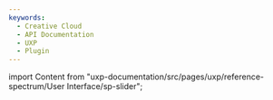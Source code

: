 ```yaml
---
keywords:
  - Creative Cloud
  - API Documentation
  - UXP
  - Plugin
---
```



import Content from "uxp-documentation/src/pages/uxp/reference-spectrum/User Interface/sp-slider";

<Content query="product=xd"/>
